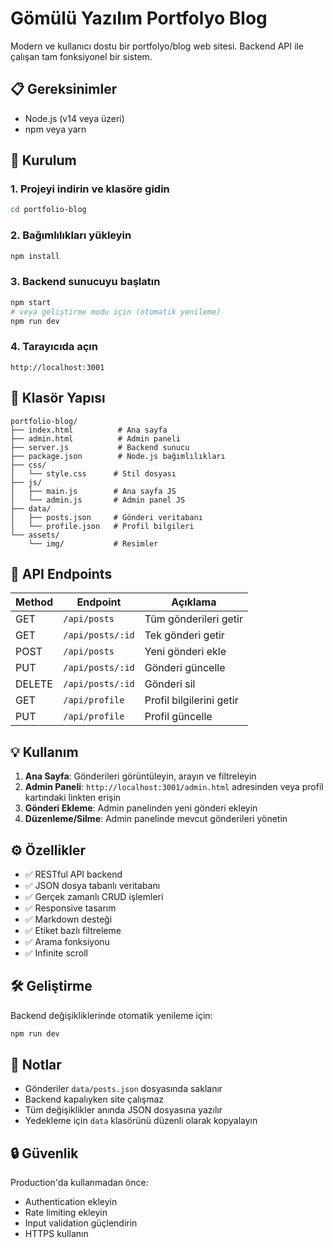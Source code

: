 # Gömülü Yazılım Portfolyo Blog

Modern ve kullanıcı dostu bir portfolyo/blog web sitesi. Backend API ile çalışan tam fonksiyonel bir sistem.

## 📋 Gereksinimler

- Node.js (v14 veya üzeri)
- npm veya yarn

## 🚀 Kurulum

### 1. Projeyi indirin ve klasöre gidin
```bash
cd portfolio-blog
```

### 2. Bağımlılıkları yükleyin
```bash
npm install
```

### 3. Backend sunucuyu başlatın
```bash
npm start
# veya geliştirme modu için (otomatik yenileme)
npm run dev
```

### 4. Tarayıcıda açın
```
http://localhost:3001
```

## 📁 Klasör Yapısı

```
portfolio-blog/
├── index.html          # Ana sayfa
├── admin.html          # Admin paneli
├── server.js           # Backend sunucu
├── package.json        # Node.js bağımlılıkları
├── css/
│   └── style.css      # Stil dosyası
├── js/
│   ├── main.js        # Ana sayfa JS
│   └── admin.js       # Admin panel JS
├── data/
│   ├── posts.json     # Gönderi veritabanı
│   └── profile.json   # Profil bilgileri
└── assets/
    └── img/           # Resimler
```

## 🔧 API Endpoints

| Method | Endpoint | Açıklama |
|--------|----------|----------|
| GET | `/api/posts` | Tüm gönderileri getir |
| GET | `/api/posts/:id` | Tek gönderi getir |
| POST | `/api/posts` | Yeni gönderi ekle |
| PUT | `/api/posts/:id` | Gönderi güncelle |
| DELETE | `/api/posts/:id` | Gönderi sil |
| GET | `/api/profile` | Profil bilgilerini getir |
| PUT | `/api/profile` | Profil güncelle |

## 💡 Kullanım

1. **Ana Sayfa**: Gönderileri görüntüleyin, arayın ve filtreleyin
2. **Admin Paneli**: `http://localhost:3001/admin.html` adresinden veya profil kartındaki linkten erişin
3. **Gönderi Ekleme**: Admin panelinden yeni gönderi ekleyin
4. **Düzenleme/Silme**: Admin panelinde mevcut gönderileri yönetin

## ⚙️ Özellikler

- ✅ RESTful API backend
- ✅ JSON dosya tabanlı veritabanı
- ✅ Gerçek zamanlı CRUD işlemleri
- ✅ Responsive tasarım
- ✅ Markdown desteği
- ✅ Etiket bazlı filtreleme
- ✅ Arama fonksiyonu
- ✅ Infinite scroll

## 🛠️ Geliştirme

Backend değişikliklerinde otomatik yenileme için:
```bash
npm run dev
```

## 📝 Notlar

- Gönderiler `data/posts.json` dosyasında saklanır
- Backend kapalıyken site çalışmaz
- Tüm değişiklikler anında JSON dosyasına yazılır
- Yedekleme için `data` klasörünü düzenli olarak kopyalayın

## 🔒 Güvenlik

Production'da kullanmadan önce:
- Authentication ekleyin
- Rate limiting ekleyin
- Input validation güçlendirin
- HTTPS kullanın